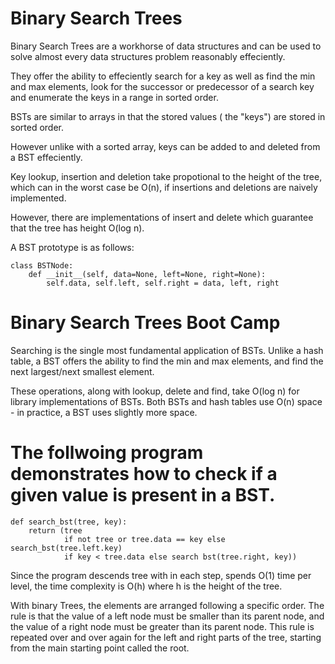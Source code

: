 # Binary Search Trees

Binary Search Trees are a workhorse of data structures and can be used to solve almost every data structures problem reasonably effeciently.

They offer the ability to effeciently search for a key as well as find the min and max elements, look for the successor or predecessor of a search key and enumerate the keys in a range in sorted order.

BSTs are similar to arrays in that the stored values ( the  "keys") are stored in sorted order.

However unlike with a sorted array, keys can be added to and deleted from a BST effeciently.

Key lookup, insertion and deletion take propotional to the height of the tree, which can in the worst case be O(n), if insertions and deletions are naively implemented.

However, there are implementations of insert and delete which guarantee that the tree has height O(log n).

A BST prototype is as follows:
 
```
class BSTNode:
    def __init__(self, data=None, left=None, right=None):
        self.data, self.left, self.right = data, left, right
```

# Binary Search Trees Boot Camp
Searching is the single most fundamental application of BSTs.
Unlike a hash table, a BST offers the ability to find the min and max elements, and find the next largest/next smallest element.

These operations, along with lookup, delete and find, take O(log n) for library implementations of BSTs. Both BSTs and hash tables use O(n) space - in practice, a BST uses slightly more space.

# The follwoing program demonstrates how to check if a given value is present in a BST.

```
def search_bst(tree, key):
    return (tree
            if not tree or tree.data == key else search_bst(tree.left.key)
            if key < tree.data else search bst(tree.right, key))
```

Since the program descends tree with in each step, spends O(1) time per level, the time complexity is O(h) where h is the height of the tree.

With binary Trees, the elements are arranged following a specific order. The rule is that the value of a left node must be smaller than its parent node, and the value of a right node must be greater than its parent node. This rule is repeated over and over again for the left and right parts of the tree, starting from the main starting point called the root.